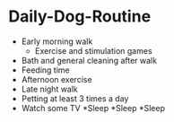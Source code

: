 # Daily-Dog-Routine
* Early morning walk
  * Exercise and stimulation games
* Bath and general cleaning after walk
* Feeding time
* Afternoon exercise 
* Late night walk
* Petting at least 3 times a day
* Watch some TV 
*Sleep
*Sleep
*Sleep

